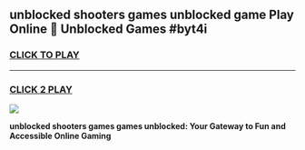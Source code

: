 
## unblocked shooters games unblocked game Play Online 👋 Unblocked Games #byt4i
<h3>
<a href="https://premium.freeplayer.one?title=unblocked_shooters_games&ref=21F">CLICK TO PLAY</a></h3>
<hr>

<h3>
<a href="https://premium.freeplayer.one?title=unblocked_shooters_games&ref=21F">CLICK 2 PLAY</a>
  
</h3>

<a href="https://premium.freeplayer.one?title=unblocked_shooters_games&ref=21F/"><img src="https://clearcache.store/games.png"></a>


**unblocked shooters games games unblocked: Your Gateway to Fun and Accessible Online Gaming**
